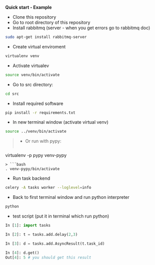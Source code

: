 **Quick start - Example**

 - Clone this repository
 - Go to root directory of this repository
 - Install rabbitmq (server - when you get errors go to rabbitmq doc)
```bash
sudo apt-get install rabbitmq-server
```
 - Create virtual enviroment
```bash
virtualenv venv
``` 
 - Activate virtualev
```bash 
source venv/bin/activate
```
 - Go to src directory:
```bash
cd src
```
 - Install required software
```bash
pip install -r requirements.txt
```
 - In new terminal window (activate virtual venv)
```bash
source ../venv/bin/activate
```
> - Or run with pypy:
> ```bash 
virtualenv -p pypy venv-pypy
````
> ```bash 
. venv-pypy/bin/activate
````

 - Run task backend
```bash
celery -A tasks worker --loglevel=info
```


 - Back to first terminal window and run python interpreter
```bash
python
```
 - test script (put it in terminal which run python)
```python
In [1]: import tasks

In [2]: t = tasks.add.delay(2,3)

In [3]: d = tasks.add.AsyncResult(t.task_id)

In [4]: d.get()
Out[4]: 5 # you should get this result
``` 
